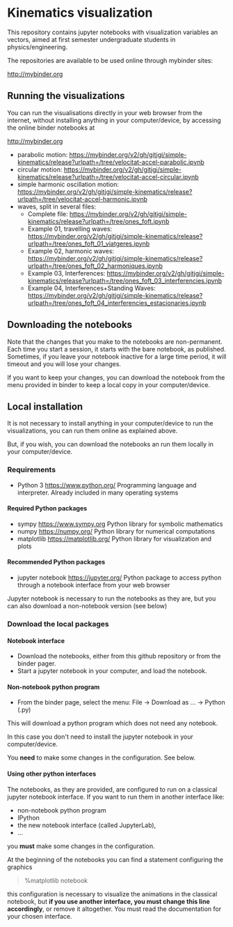 # Kinematics visualization

This repository contains jupyter notebooks with visualization variables an vectors, aimed at first semester undergraduate students in physics/engineering.

The repositories are available to be used online through mybinder sites:

http://mybinder.org

## Running the visualizations

You can run the visualisations directly in your web browser from the internet, without installing anything in your computer/device, by accessing the online binder notebooks at

http://mybinder.org

- parabolic motion: https://mybinder.org/v2/gh/gitjgi/simple-kinematics/release?urlpath=/tree/velocitat-accel-parabolic.ipynb
- circular motion:
https://mybinder.org/v2/gh/gitjgi/simple-kinematics/release?urlpath=/tree/velocitat-accel-circular.ipynb
- simple harmonic oscillation motion: https://mybinder.org/v2/gh/gitjgi/simple-kinematics/release?urlpath=/tree/velocitat-accel-harmonic.ipynb
- waves, split in several files:
	- Complete file: https://mybinder.org/v2/gh/gitjgi/simple-kinematics/release?urlpath=/tree/ones_foft.ipynb
	- Example 01, travelling waves: https://mybinder.org/v2/gh/gitjgi/simple-kinematics/release?urlpath=/tree/ones_foft_01_viatgeres.ipynb
	- Example 02, harmonic waves: https://mybinder.org/v2/gh/gitjgi/simple-kinematics/release?urlpath=/tree/ones_foft_02_harmoniques.ipynb
	- Example 03, Interferences: https://mybinder.org/v2/gh/gitjgi/simple-kinematics/release?urlpath=/tree/ones_foft_03_interferencies.ipynb
	- Example 04, Interferences+Standing Waves: https://mybinder.org/v2/gh/gitjgi/simple-kinematics/release?urlpath=/tree/ones_foft_04_interferencies_estacionaries.ipynb


## Downloading the notebooks

Note that the changes that you make to the notebooks are non-permanent.
Each time you start a session, it starts with the bare notebook, as published.
Sometimes, if you leave your notebook inactive for a large time period, it will timeout and you will lose your changes.

If you want to keep your changes, you can download the notebook from the menu provided in binder to keep a local copy in your computer/device.

## Local installation

It is not necessary to install anything in your computer/device to run the visualizations, you can run them online as explained above.

But, if you wish, you can download the notebooks an run them locally in your computer/device.

### Requirements

- Python 3 https://www.python.org/
Programming language and interpreter. Already included in many operating systems

#### Required Python packages

- sympy https://www.sympy.org
Python library for symbolic mathematics
- numpy https://numpy.org/
Python library for numerical computations
- matplotlib https://matplotlib.org/
Python library for visualization and plots

#### Recommended Python packages

- jupyter notebook https://jupyter.org/
Python package to access python through a notebook interface from your web browser

Jupyter notebook is necessary to run the notebooks as they are, but you can also download a non-notebook version (see below)

### Download the local packages

#### Notebook interface

- Download the notebooks, either from this github repository or from the binder pager.
- Start a jupyter notebook in your computer, and load the notebook.

#### Non-notebook python program

- From the binder page, select the menu:
File -> Download as ... -> Python (.py)

This will download a python program which does not need any notebook.

In this case you don't need to install the jupyter notebook in your computer/device.

You **need** to make some changes in the configuration. See below.

#### Using other python interfaces

The notebooks, as they are provided, are configured to run on a classical jupyter notebook interface. If you want to run them in another interface like:
- non-notebook python program
- IPython
- the new notebook interface (called JupyterLab),
- ...

you **must** make some changes in the configuration.

At the beginning of the notebooks you can find a statement configuring the graphics

> %matplotlib notebook

this configuration is necessary to visualize the animations in the classical notebook, but **if you use another interface, you must change this line accordingly**, or remove it altogether. You must read the documentation for your chosen interface.
